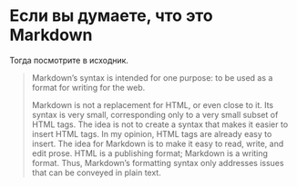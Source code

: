 <h1>Если вы думаете, что это Markdown</h1>
Тогда посмотрите в исходник.

<blockquote>
<p>  
Markdown’s syntax is intended for one purpose: to be used as a format for writing for the web.
</p>
<p>  
Markdown is not a replacement for HTML, or even close to it. Its syntax is very small, corresponding only to a very small subset of HTML tags. The idea is not to create a syntax that makes it easier to insert HTML tags. In my opinion, HTML tags are already easy to insert. The idea for Markdown is to make it easy to read, write, and edit prose. HTML is a publishing format; Markdown is a writing format. Thus, Markdown’s formatting syntax only addresses issues that can be conveyed in plain text.
</p>  
</blockquote>
